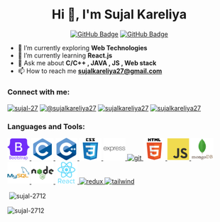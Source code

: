 <h1 align="center">Hi 👋, I'm Sujal Kareliya</h1>
<p align="center">
  <a href="https://github.com/sujal-2712"><img src="https://img.shields.io/github/followers/sujal-2712?label=Followers&style=social" alt="GitHub Badge"></a>
  <a href="https://github.com/sujal-2712"><img src="https://img.shields.io/github/stars/sujal-2712?label=Stars&style=social" alt="GitHub Badge"></a>
</p>

- 🔭 I’m currently exploring **Web Technologies**
- 🌱 I’m currently learning **React.js**
- 💬 Ask me about **C/C++ , JAVA , JS , Web stack**
- 📫 How to reach me **sujalkareliya27@gmail.com**

<h3 align="left">Connect with me:</h3>
<p align="left">
<a href="https://www.linkedin.com/in/sujal-27" target="_blank"><img align="center" src="https://raw.githubusercontent.com/rahuldkjain/github-profile-readme-generator/master/src/images/icons/Social/linked-in-alt.svg" alt="sujal-27" height="40" width="40" /></a>
<a href="https://www.hackerrank.com/sujalkareliya27" target="_blank"><img align="center" src="https://raw.githubusercontent.com/rahuldkjain/github-profile-readme-generator/master/src/images/icons/Social/hackerrank.svg" alt="@sujalkareliya27" height="40" width="40" /></a>
<a href="https://www.leetcode.com/sujalkareliya27" target="_blank"><img align="center" src="https://raw.githubusercontent.com/rahuldkjain/github-profile-readme-generator/master/src/images/icons/Social/leet-code.svg" alt="sujalkareliya27" height="40" width="40" /></a>
<a href="https://www.codechef.com/users/sujal_27_12" target="_blank"><img align="center" src="https://avatars.githubusercontent.com/u/11960354?v=4" alt="sujalkareliya27" height="40" width="40" /></a>
</p>

<h3 align="left">Languages and Tools:</h3>
<p align="left"> 
  <a href="https://getbootstrap.com" target="_blank" rel="noreferrer"> 
    <img src="https://raw.githubusercontent.com/devicons/devicon/master/icons/bootstrap/bootstrap-plain-wordmark.svg" alt="bootstrap" width="50" height="50"/> 
  </a> 
  <a href="https://www.cprogramming.com/" target="_blank" rel="noreferrer"> 
    <img src="https://raw.githubusercontent.com/devicons/devicon/master/icons/c/c-original.svg" alt="c" width="50" height="50"/> 
  </a>  
  <a href="https://www.w3schools.com/cpp/" target="_blank" rel="noreferrer"> 
    <img src="https://raw.githubusercontent.com/devicons/devicon/master/icons/cplusplus/cplusplus-original.svg" alt="cplusplus" width="50" height="50"/> 
  </a> 
  <a href="https://www.w3schools.com/css/" target="_blank" rel="noreferrer"> 
    <img src="https://raw.githubusercontent.com/devicons/devicon/master/icons/css3/css3-original-wordmark.svg" alt="css3" width="50" height="50"/> 
  </a> 
  <a href="https://expressjs.com" target="_blank" rel="noreferrer"> 
    <img src="https://raw.githubusercontent.com/devicons/devicon/master/icons/express/express-original-wordmark.svg" alt="express" width="50" height="50"/> 
  </a> 
  <a href="https://git-scm.com/" target="_blank" rel="noreferrer"> 
    <img src="https://www.vectorlogo.zone/logos/git-scm/git-scm-icon.svg" alt="git" width="50" height="50"/> 
  </a> 
  <a href="https://www.w3.org/html/" target="_blank" rel="noreferrer"> 
    <img src="https://raw.githubusercontent.com/devicons/devicon/master/icons/html5/html5-original-wordmark.svg" alt="html5" width="50" height="50"/> 
  </a> 
  <a href="https://developer.mozilla.org/en-US/docs/Web/JavaScript" target="_blank" rel="noreferrer"> 
    <img src="https://raw.githubusercontent.com/devicons/devicon/master/icons/javascript/javascript-original.svg" alt="javascript" width="50" height="50"/> 
  </a> 
  <a href="https://www.mongodb.com/" target="_blank" rel="noreferrer"> 
    <img src="https://raw.githubusercontent.com/devicons/devicon/master/icons/mongodb/mongodb-original-wordmark.svg" alt="mongodb" width="50" height="50"/> 
  </a> 
  <a href="https://www.mysql.com/" target="_blank" rel="noreferrer"> 
    <img src="https://raw.githubusercontent.com/devicons/devicon/master/icons/mysql/mysql-original-wordmark.svg" alt="mysql" width="50" height="50"/> 
  </a> 
  <a href="https://nodejs.org" target="_blank" rel="noreferrer"> 
    <img src="https://raw.githubusercontent.com/devicons/devicon/master/icons/nodejs/nodejs-original-wordmark.svg" alt="nodejs" width="50" height="50"/> 
  </a> 
  <a href="https://reactjs.org/" target="_blank" rel="noreferrer"> 
    <img src="https://raw.githubusercontent.com/devicons/devicon/master/icons/react/react-original-wordmark.svg" alt="react" width="50" height="50"/> 
  </a> 
    <a href="https://redux.js.org/" target="_blank" rel="noreferrer"> 
    <img src="https://cdn.worldvectorlogo.com/logos/redux.svg" alt="redux" width="50" height="50"/> 
  </a> 
  <a href="https://tailwindcss.com/" target="_blank" rel="noreferrer"> 
    <img src="https://www.vectorlogo.zone/logos/tailwindcss/tailwindcss-icon.svg" alt="tailwind" width="50" height="50"/> 
  </a> 
</p>

<p>&nbsp;<img align="center" src="https://github-readme-stats.vercel.app/api?username=sujal-2712&show_icons=true&locale=en" alt="sujal-2712" /></p>

<p><img align="center" src="https://github-readme-streak-stats.herokuapp.com/?user=sujal-2712&" alt="sujal-2712" /></p>
